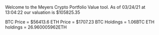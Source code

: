 Welcome to the Meyers Crypto Portfolio Value tool. 
As of 03/24/21 at 13:04:22 our valuation is $105825.35 

BTC Price = $56413.6
 ETH Price = $1707.23
BTC Holdings = 1.06BTC
 ETH holdings = 26.960005962ETH 
